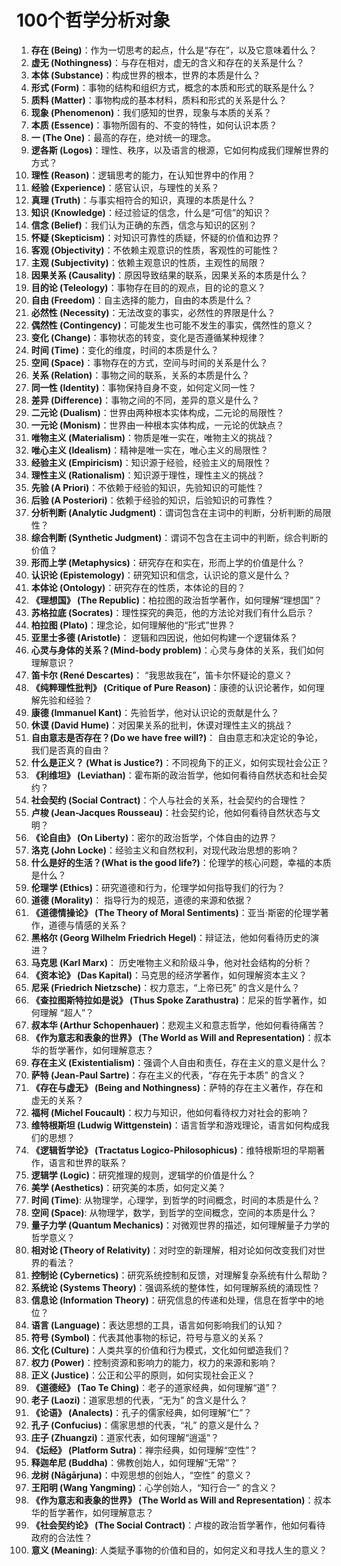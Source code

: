 # 100个哲学分析对象

1.  **存在 (Being)**：作为一切思考的起点，什么是“存在”，以及它意味着什么？
2.  **虚无 (Nothingness)**：与存在相对，虚无的含义和存在的关系是什么？
3.  **本体 (Substance)**：构成世界的根本，世界的本质是什么？
4.  **形式 (Form)**：事物的结构和组织方式，概念的本质和形式的联系是什么？
5.  **质料 (Matter)**：事物构成的基本材料，质料和形式的关系是什么？
6.  **现象 (Phenomenon)**：我们感知的世界，现象与本质的关系？
7.  **本质 (Essence)**：事物所固有的、不变的特性，如何认识本质？
8.  **一 (The One)**：最高的存在，绝对统一的理念。
9. **逻各斯 (Logos)**：理性、秩序，以及语言的根源，它如何构成我们理解世界的方式？
10. **理性 (Reason)**：逻辑思考的能力，在认知世界中的作用？
11. **经验 (Experience)**：感官认识，与理性的关系？
12. **真理 (Truth)**：与事实相符合的知识，真理的本质是什么？
13. **知识 (Knowledge)**：经过验证的信念，什么是“可信”的知识？
14. **信念 (Belief)**：我们认为正确的东西，信念与知识的区别？
15. **怀疑 (Skepticism)**：对知识可靠性的质疑，怀疑的价值和边界？
16. **客观 (Objectivity)**：不依赖主观意识的性质，客观性的可能性？
17. **主观 (Subjectivity)**：依赖主观意识的性质，主观性的局限？
18. **因果关系 (Causality)**：原因导致结果的联系，因果关系的本质是什么？
19. **目的论 (Teleology)**：事物存在目的的观点，目的论的意义？
20. **自由 (Freedom)**：自主选择的能力，自由的本质是什么？
21. **必然性 (Necessity)**：无法改变的事实，必然性的界限是什么？
22. **偶然性 (Contingency)**：可能发生也可能不发生的事实，偶然性的意义？
23. **变化 (Change)**：事物状态的转变，变化是否遵循某种规律？
24. **时间 (Time)**：变化的维度，时间的本质是什么？
25. **空间 (Space)**：事物存在的方式，空间与时间的关系是什么？
26. **关系 (Relation)**：事物之间的联系，关系的本质是什么？
27.  **同一性 (Identity)**：事物保持自身不变，如何定义同一性？
28. **差异 (Difference)**：事物之间的不同，差异的意义是什么？
29. **二元论 (Dualism)**：世界由两种根本实体构成，二元论的局限性？
30. **一元论 (Monism)**：世界由一种根本实体构成，一元论的优缺点？
31. **唯物主义 (Materialism)**：物质是唯一实在，唯物主义的挑战？
32. **唯心主义 (Idealism)**：精神是唯一实在，唯心主义的局限性？
33. **经验主义 (Empiricism)**：知识源于经验，经验主义的局限性？
34. **理性主义 (Rationalism)**：知识源于理性，理性主义的挑战？
35. **先验 (A Priori)**：不依赖于经验的知识，先验知识的可能性？
36. **后验 (A Posteriori)**：依赖于经验的知识，后验知识的可靠性？
37. **分析判断 (Analytic Judgment)**：谓词包含在主词中的判断，分析判断的局限性？
38. **综合判断 (Synthetic Judgment)**：谓词不包含在主词中的判断，综合判断的价值？
39. **形而上学 (Metaphysics)**：研究存在和实在，形而上学的价值是什么？
40. **认识论 (Epistemology)**：研究知识和信念，认识论的意义是什么？
41. **本体论 (Ontology)**：研究存在的性质，本体论的目的？
42.  **《理想国》 (The Republic)**：柏拉图的政治哲学著作，如何理解“理想国”？
43.  **苏格拉底 (Socrates)**：理性探究的典范，他的方法论对我们有什么启示？
44. **柏拉图 (Plato)**：理念论，如何理解他的“形式”世界？
45. **亚里士多德 (Aristotle)**： 逻辑和四因说，他如何构建一个逻辑体系？
46. **心灵与身体的关系？(Mind-body problem)**：心灵与身体的关系，我们如何理解意识？
47. **笛卡尔 (René Descartes)**： “我思故我在”，笛卡尔怀疑论的意义？
48. **《纯粹理性批判》 (Critique of Pure Reason)**：康德的认识论著作，如何理解先验和经验？
49. **康德 (Immanuel Kant)**：先验哲学，他对认识论的贡献是什么？
50. **休谟 (David Hume)**：对因果关系的批判，休谟对理性主义的挑战？
51. **自由意志是否存在？(Do we have free will?)**： 自由意志和决定论的争论，我们是否真的自由？
52. **什么是正义？ (What is Justice?)**：不同视角下的正义，如何实现社会公正？
53.  **《利维坦》 (Leviathan)**：霍布斯的政治哲学，他如何看待自然状态和社会契约？
54. **社会契约 (Social Contract)**：个人与社会的关系，社会契约的合理性？
55. **卢梭 (Jean-Jacques Rousseau)**：社会契约论，他如何看待自然状态与文明？
56.  **《论自由》 (On Liberty)**：密尔的政治哲学，个体自由的边界？
57. **洛克 (John Locke)**：经验主义和自然权利，对现代政治思想的影响？
58. **什么是好的生活？(What is the good life?)**：伦理学的核心问题，幸福的本质是什么？
59. **伦理学 (Ethics)**：研究道德和行为，伦理学如何指导我们的行为？
60. **道德 (Morality)**： 指导行为的规范，道德的来源和依据？
61.  **《道德情操论》 (The Theory of Moral Sentiments)**：亚当·斯密的伦理学著作，道德与情感的关系？
62. **黑格尔 (Georg Wilhelm Friedrich Hegel)**：辩证法，他如何看待历史的演进？
63. **马克思 (Karl Marx)**： 历史唯物主义和阶级斗争，他对社会结构的分析？
64. **《资本论》 (Das Kapital)**：马克思的经济学著作，如何理解资本主义？
65. **尼采 (Friedrich Nietzsche)**：权力意志，“上帝已死” 的含义是什么？
66.  **《查拉图斯特拉如是说》 (Thus Spoke Zarathustra)**：尼采的哲学著作，如何理解 “超人”？
67. **叔本华 (Arthur Schopenhauer)**：悲观主义和意志哲学，他如何看待痛苦？
68. **《作为意志和表象的世界》 (The World as Will and Representation)**：叔本华的哲学著作，如何理解意志？
69. **存在主义 (Existentialism)**：强调个人自由和责任，存在主义的意义是什么？
70. **萨特 (Jean-Paul Sartre)**：存在主义的代表，“存在先于本质” 的含义？
71. **《存在与虚无》 (Being and Nothingness)**：萨特的存在主义著作，存在和虚无的关系？
72. **福柯 (Michel Foucault)**：权力与知识，他如何看待权力对社会的影响？
73. **维特根斯坦 (Ludwig Wittgenstein)**：语言哲学和游戏理论，语言如何构成我们的思想？
74. **《逻辑哲学论》 (Tractatus Logico-Philosophicus)**：维特根斯坦的早期著作，语言和世界的联系？
75. **逻辑学 (Logic)**：研究推理的规则，逻辑学的价值是什么？
76. **美学 (Aesthetics)**：研究美的本质，如何定义美？
77. **时间 (Time)**: 从物理学，心理学，到哲学的时间概念，时间的本质是什么？
78.  **空间 (Space)**: 从物理学，数学，到哲学的空间概念，空间的本质是什么？
79. **量子力学 (Quantum Mechanics)**：对微观世界的描述，如何理解量子力学的哲学意义？
80.  **相对论 (Theory of Relativity)**：对时空的新理解，相对论如何改变我们对世界的看法？
81. **控制论 (Cybernetics)**：研究系统控制和反馈，对理解复杂系统有什么帮助？
82. **系统论 (Systems Theory)**：强调系统的整体性，如何理解系统的涌现性？
83. **信息论 (Information Theory)**：研究信息的传递和处理，信息在哲学中的地位？
84. **语言 (Language)**：表达思想的工具，语言如何影响我们的认知？
85. **符号 (Symbol)**：代表其他事物的标记，符号与意义的关系？
86. **文化 (Culture)**：人类共享的价值和行为模式，文化如何塑造我们？
87. **权力 (Power)**：控制资源和影响力的能力，权力的来源和影响？
88. **正义 (Justice)**：公正和公平的原则，如何实现社会正义？
89.  **《道德经》 (Tao Te Ching)**：老子的道家经典，如何理解“道”？
90. **老子 (Laozi)**：道家思想的代表，“无为” 的含义是什么？
91.  **《论语》 (Analects)**：孔子的儒家经典，如何理解“仁”？
92. **孔子 (Confucius)**：儒家思想的代表，“礼” 的意义是什么？
93. **庄子 (Zhuangzi)**：道家代表，如何理解“逍遥”？
94. **《坛经》 (Platform Sutra)**：禅宗经典，如何理解“空性”？
95. **释迦牟尼 (Buddha)**：佛教创始人，如何理解“无常”？
96. **龙树 (Nāgārjuna)**：中观思想的创始人，“空性” 的意义？
97.  **王阳明 (Wang Yangming)**：心学创始人，“知行合一” 的含义？
98. **《作为意志和表象的世界》 (The World as Will and Representation)**：叔本华的哲学著作，如何理解意志？
99. **《社会契约论》 (The Social Contract)**：卢梭的政治哲学著作，他如何看待政府的合法性？
100. **意义 (Meaning)**: 人类赋予事物的价值和目的，如何定义和寻找人生的意义？
